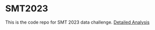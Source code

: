 # SMT2023

This is the code repo for SMT 2023 data challenge.
[Detailed Analysis](https://github.com/ShanglinZeng/SMT-Baseball-Data-Analysis/blob/main/SMT2023%20Paper.pdf)
